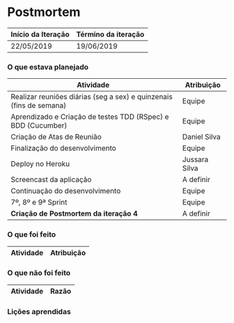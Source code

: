 # Postmortem

Início da Iteração | Término da iteração
------------------ | -------------------
22/05/2019         | 19/06/2019


### O que estava planejado
| Atividade                                                           | Atribuição           |
| ------------------------------------------------------------------- | -------------------- |
| Realizar reuniões diárias (seg a sex) e quinzenais (fins de semana) | Equipe               |
| Aprendizado e Criação de testes TDD (RSpec) e BDD (Cucumber)        | Equipe               |
| Criação de Atas de Reunião                                          | Daniel Silva         |
| Finalização do desenvolvimento                                      | Equipe               |
| Deploy no Heroku                                                    | Jussara Silva        |
| Screencast da aplicação                                             | A definir            |
| Continuação do desenvolvimento                                      | Equipe               |
| 7º, 8º e 9ª Sprint                                                  | Equipe               |
| **Criação de Postmortem da iteração 4**                             | A definir            |


### O que foi feito
| Atividade                                                                                                                                  | Atribuição      |
| ------------------------------------------------------------------------------------------------------------------------------------------ | --------------- |

### O que não foi feito
| Atividade                                         | Razão                       |
| ------------------------------------------------- | --------------------------- |



### Lições aprendidas
